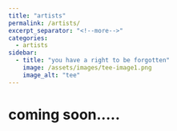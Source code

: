 ```yaml
---
title: "artists"
permalink: /artists/
excerpt_separator: "<!--more-->"
categories:
  - artists
sidebar:
  - title: "you have a right to be forgotten"
    image: /assets/images/tee-image1.png
    image_alt: "tee"
---
```


# coming soon.....